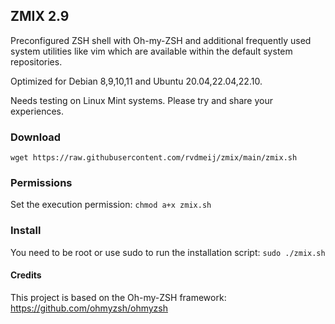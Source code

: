 ## ZMIX 2.9
Preconfigured ZSH shell with Oh-my-ZSH and additional frequently used system utilities like vim which are available 
within the default system repositories.

Optimized for Debian 8,9,10,11 and Ubuntu 20.04,22.04,22.10. 

Needs testing on Linux Mint systems. Please try and share your experiences.

### Download
```wget https://raw.githubusercontent.com/rvdmeij/zmix/main/zmix.sh```

### Permissions
Set the execution permission:
``chmod a+x zmix.sh``

### Install
You need to be root or use sudo to run the installation script:
``sudo ./zmix.sh``

#### Credits 
This project is based on the Oh-my-ZSH framework: https://github.com/ohmyzsh/ohmyzsh

